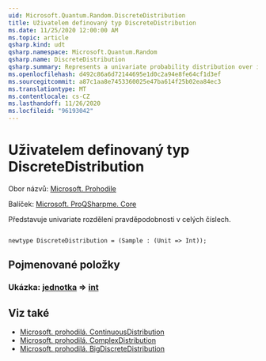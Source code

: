 ```yaml
---
uid: Microsoft.Quantum.Random.DiscreteDistribution
title: Uživatelem definovaný typ DiscreteDistribution
ms.date: 11/25/2020 12:00:00 AM
ms.topic: article
qsharp.kind: udt
qsharp.namespace: Microsoft.Quantum.Random
qsharp.name: DiscreteDistribution
qsharp.summary: Represents a univariate probability distribution over integers.
ms.openlocfilehash: d492c86a6d72144695e1d0c2a94e8fe64cf1d3ef
ms.sourcegitcommit: a87c1aa8e7453360025e47ba614f25b02ea84ec3
ms.translationtype: MT
ms.contentlocale: cs-CZ
ms.lasthandoff: 11/26/2020
ms.locfileid: "96193042"
---
```

# <a name="discretedistribution-user-defined-type"></a>Uživatelem definovaný typ DiscreteDistribution

Obor názvů: [Microsoft. Prohodile](xref:Microsoft.Quantum.Random)

Balíček: [Microsoft. ProQSharpme. Core](https://nuget.org/packages/Microsoft.Quantum.QSharp.Core)


Představuje univariate rozdělení pravděpodobnosti v celých číslech.

```qsharp

newtype DiscreteDistribution = (Sample : (Unit => Int));
```



## <a name="named-items"></a>Pojmenované položky

### <a name="sample--unit--int"></a>Ukázka: [jednotka](xref:microsoft.quantum.lang-ref.unit) => [int](xref:microsoft.quantum.lang-ref.int) 



## <a name="see-also"></a>Viz také

- [Microsoft. prohodilá. ContinuousDistribution](xref:Microsoft.Quantum.Random.ContinuousDistribution)
- [Microsoft. prohodilá. ComplexDistribution](xref:Microsoft.Quantum.Random.ComplexDistribution)
- [Microsoft. prohodilá. BigDiscreteDistribution](xref:Microsoft.Quantum.Random.BigDiscreteDistribution)